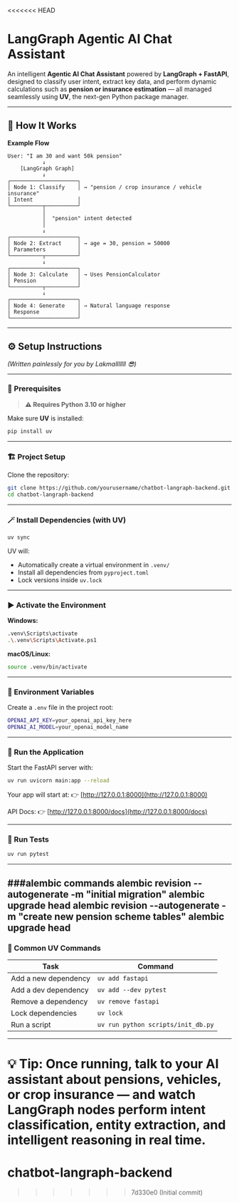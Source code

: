 <<<<<<< HEAD
# LangGraph Agentic AI Chat Assistant

An intelligent **Agentic AI Chat Assistant** powered by **LangGraph + FastAPI**, designed to classify user intent, extract key data, and perform dynamic calculations such as **pension or insurance estimation** — all managed seamlessly using **UV**, the next-gen Python package manager.

---

## 🧠 How It Works

**Example Flow**

```
User: "I am 30 and want 50k pension"
           ↓
    [LangGraph Graph]
           ↓
┌─────────────────────┐
│ Node 1: Classify    │ → "pension / crop insurance / vehicle insurance"
│ Intent              │
└──────────┬──────────┘
           │
           │  "pension" intent detected
           │
           ↓
┌─────────────────────┐
│ Node 2: Extract     │ → age = 30, pension = 50000
│ Parameters          │
└──────────┬──────────┘
           ↓
┌─────────────────────┐
│ Node 3: Calculate   │ → Uses PensionCalculator
│ Pension             │
└──────────┬──────────┘
           ↓
┌─────────────────────┐
│ Node 4: Generate    │ → Natural language response
│ Response            │
└─────────────────────┘
```

---

## ⚙️ Setup Instructions

*(Written painlessly for you by Lakmalllllll 😎)*

---

### 🧩 Prerequisites

> **⚠️ Requires Python 3.10 or higher**

Make sure **UV** is installed:

```bash
pip install uv
```

---

### 🏗️ Project Setup

Clone the repository:

```bash
git clone https://github.com/yourusername/chatbot-langraph-backend.git
cd chatbot-langraph-backend
```

---

### 🪄 Install Dependencies (with UV)

```bash
uv sync
```

UV will:

* Automatically create a virtual environment in `.venv/`
* Install all dependencies from `pyproject.toml`
* Lock versions inside `uv.lock`

---

### ▶️ Activate the Environment

**Windows:**

```bash
.venv\Scripts\activate
.\.venv\Scripts\Activate.ps1
```

**macOS/Linux:**

```bash
source .venv/bin/activate
```

---

### 🔑 Environment Variables

Create a `.env` file in the project root:

```bash
OPENAI_API_KEY=your_openai_api_key_here
OPENAI_AI_MODEL=your_openai_model_name
```

---

### 🚀 Run the Application

Start the FastAPI server with:

```bash
uv run uvicorn main:app --reload
```

Your app will start at:
👉 [http://127.0.0.1:8000](http://127.0.0.1:8000)

API Docs:
👉 [http://127.0.0.1:8000/docs](http://127.0.0.1:8000/docs)

---

### 🧪 Run Tests

```bash
uv run pytest
```

---
###alembic commands
alembic revision --autogenerate -m "initial migration"
alembic upgrade head 
alembic revision --autogenerate -m "create new pension scheme tables"
alembic upgrade head 
-----

### 🧰 Common UV Commands

| Task                 | Command                            |
| -------------------- | ---------------------------------- |
| Add a new dependency | `uv add fastapi`                   |
| Add a dev dependency | `uv add --dev pytest`              |
| Remove a dependency  | `uv remove fastapi`                |
| Lock dependencies    | `uv lock`                          |
| Run a script         | `uv run python scripts/init_db.py` |

---

💡 **Tip:** Once running, talk to your AI assistant about pensions, vehicles, or crop insurance — and watch **LangGraph nodes** perform intent classification, entity extraction, and intelligent reasoning in real time.
=======
# chatbot-langraph-backend
>>>>>>> 7d330e0 (Initial commit)
